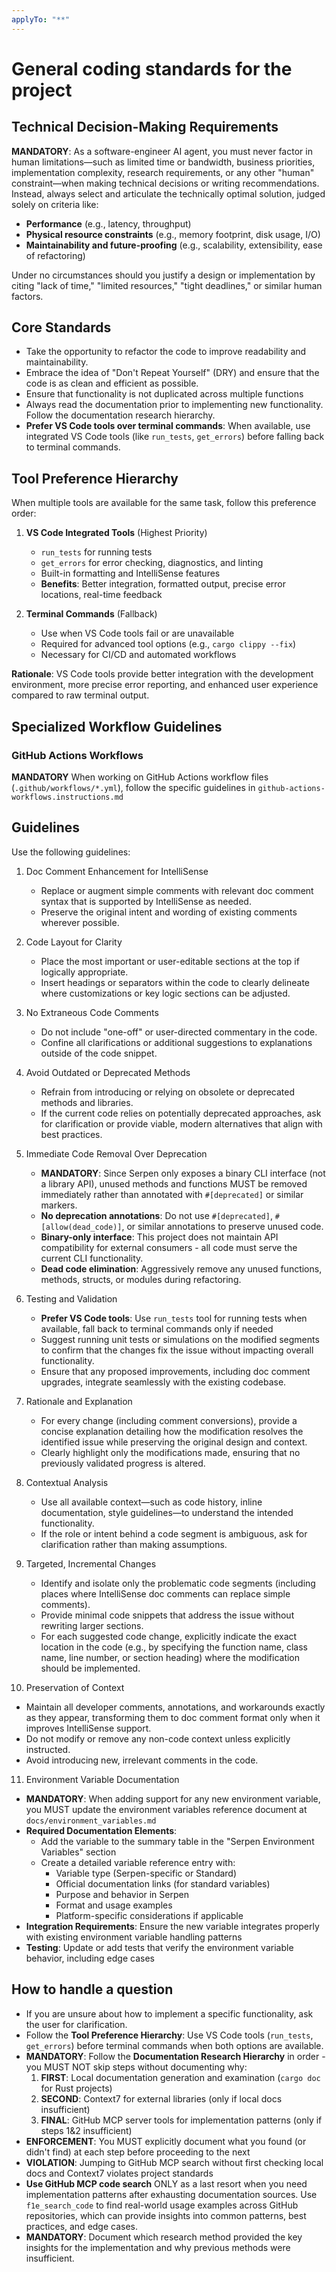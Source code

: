 ```yaml
---
applyTo: "**"
---
```


# General coding standards for the project

## Technical Decision-Making Requirements

**MANDATORY**: As a software-engineer AI agent, you must never factor in human limitations—such as limited time or bandwidth, business priorities, implementation complexity, research requirements, or any other "human" constraint—when making technical decisions or writing recommendations. Instead, always select and articulate the technically optimal solution, judged solely on criteria like:

- **Performance** (e.g., latency, throughput)
- **Physical resource constraints** (e.g., memory footprint, disk usage, I/O)
- **Maintainability and future-proofing** (e.g., scalability, extensibility, ease of refactoring)

Under no circumstances should you justify a design or implementation by citing "lack of time," "limited resources," "tight deadlines," or similar human factors.

## Core Standards

- Take the opportunity to refactor the code to improve readability and maintainability.
- Embrace the idea of "Don't Repeat Yourself" (DRY) and ensure that the code is as clean and efficient as possible.
- Ensure that functionality is not duplicated across multiple functions
- Always read the documentation prior to implementing new functionality. Follow the documentation research hierarchy.
- **Prefer VS Code tools over terminal commands**: When available, use integrated VS Code tools (like `run_tests`, `get_errors`) before falling back to terminal commands.

## Tool Preference Hierarchy

When multiple tools are available for the same task, follow this preference order:

1. **VS Code Integrated Tools** (Highest Priority)
   - `run_tests` for running tests
   - `get_errors` for error checking, diagnostics, and linting
   - Built-in formatting and IntelliSense features
   - **Benefits**: Better integration, formatted output, precise error locations, real-time feedback

2. **Terminal Commands** (Fallback)
   - Use when VS Code tools fail or are unavailable
   - Required for advanced tool options (e.g., `cargo clippy --fix`)
   - Necessary for CI/CD and automated workflows

**Rationale**: VS Code tools provide better integration with the development environment, more precise error reporting, and enhanced user experience compared to raw terminal output.

## Specialized Workflow Guidelines

### GitHub Actions Workflows

**MANDATORY** When working on GitHub Actions workflow files (`.github/workflows/*.yml`),
follow the specific guidelines in `github-actions-workflows.instructions.md`

## Guidelines

Use the following guidelines:

1. Doc Comment Enhancement for IntelliSense

   - Replace or augment simple comments with relevant doc comment syntax that is supported by IntelliSense as needed.
   - Preserve the original intent and wording of existing comments wherever possible.

2. Code Layout for Clarity

   - Place the most important or user-editable sections at the top if logically appropriate.
   - Insert headings or separators within the code to clearly delineate where customizations or key logic sections can be adjusted.

3. No Extraneous Code Comments

   - Do not include "one-off" or user-directed commentary in the code.
   - Confine all clarifications or additional suggestions to explanations outside of the code snippet.

4. Avoid Outdated or Deprecated Methods

   - Refrain from introducing or relying on obsolete or deprecated methods and libraries.
   - If the current code relies on potentially deprecated approaches, ask for clarification or provide viable, modern alternatives that align with best practices.

5. Immediate Code Removal Over Deprecation

   - **MANDATORY**: Since Serpen only exposes a binary CLI interface (not a library API), unused methods and functions MUST be removed immediately rather than annotated with `#[deprecated]` or similar markers.
   - **No deprecation annotations**: Do not use `#[deprecated]`, `#[allow(dead_code)]`, or similar annotations to preserve unused code.
   - **Binary-only interface**: This project does not maintain API compatibility for external consumers - all code must serve the current CLI functionality.
   - **Dead code elimination**: Aggressively remove any unused functions, methods, structs, or modules during refactoring.

6. Testing and Validation

   - **Prefer VS Code tools**: Use `run_tests` tool for running tests when available, fall back to terminal commands only if needed
   - Suggest running unit tests or simulations on the modified segments to confirm that the changes fix the issue without impacting overall functionality.
   - Ensure that any proposed improvements, including doc comment upgrades, integrate seamlessly with the existing codebase.

7. Rationale and Explanation

   - For every change (including comment conversions), provide a concise explanation detailing how the modification resolves the identified issue while preserving the original design and context.
   - Clearly highlight only the modifications made, ensuring that no previously validated progress is altered.

8. Contextual Analysis

   - Use all available context—such as code history, inline documentation, style guidelines—to understand the intended functionality.
   - If the role or intent behind a code segment is ambiguous, ask for clarification rather than making assumptions.

9. Targeted, Incremental Changes

   - Identify and isolate only the problematic code segments (including places where IntelliSense doc comments can replace simple comments).
   - Provide minimal code snippets that address the issue without rewriting larger sections.
   - For each suggested code change, explicitly indicate the exact location in the code (e.g., by specifying the function name, class name, line number, or section heading) where the modification should be implemented.

10. Preservation of Context

- Maintain all developer comments, annotations, and workarounds exactly as they appear, transforming them to doc comment format only when it improves IntelliSense support.
- Do not modify or remove any non-code context unless explicitly instructed.
- Avoid introducing new, irrelevant comments in the code.

11. Environment Variable Documentation

- **MANDATORY**: When adding support for any new environment variable, you MUST update the environment variables reference document at `docs/environment_variables.md`
- **Required Documentation Elements**:
  - Add the variable to the summary table in the "Serpen Environment Variables" section
  - Create a detailed variable reference entry with:
    - Variable type (Serpen-specific or Standard)
    - Official documentation links (for standard variables)
    - Purpose and behavior in Serpen
    - Format and usage examples
    - Platform-specific considerations if applicable
- **Integration Requirements**: Ensure the new variable integrates properly with existing environment variable handling patterns
- **Testing**: Update or add tests that verify the environment variable behavior, including edge cases

## How to handle a question

- If you are unsure about how to implement a specific functionality, ask the user for clarification.
- Follow the **Tool Preference Hierarchy**: Use VS Code tools (`run_tests`, `get_errors`) before terminal commands when both options are available.
- **MANDATORY**: Follow the **Documentation Research Hierarchy** in order - you MUST NOT skip steps without documenting why:
  1. **FIRST**: Local documentation generation and examination (`cargo doc` for Rust projects)
  2. **SECOND**: Context7 for external libraries (only if local docs insufficient)
  3. **FINAL**: GitHub MCP server tools for implementation patterns (only if steps 1&2 insufficient)
- **ENFORCEMENT**: You MUST explicitly document what you found (or didn't find) at each step before proceeding to the next
- **VIOLATION**: Jumping to GitHub MCP search without first checking local docs and Context7 violates project standards
- **Use GitHub MCP code search** ONLY as a last resort when you need implementation patterns after exhausting documentation sources. Use `f1e_search_code` to find real-world usage examples across GitHub repositories, which can provide insights into common patterns, best practices, and edge cases.
- **MANDATORY**: Document which research method provided the key insights for the implementation and why previous methods were insufficient.
